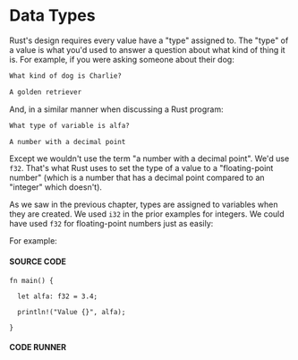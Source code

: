 # Data Types

Rust's design requires every value have a
"type" assigned to. The "type" of a value is what
you'd used to answer a question about what kind of
thing it is. For example, if you were asking someone
about their dog:

```txt
What kind of dog is Charlie?

A golden retriever
```

And, in a similar manner when discussing a Rust program:

```txt
What type of variable is alfa?

A number with a decimal point
```

Except we wouldn't use the term "a number with a
decimal point". We'd use `f32`. That's what Rust
uses to set the type of a value to a "floating-point
number" (which is a number that has a decimal point
compared to an "integer" which doesn't).

As we saw in the previous chapter, types are assigned
to variables when they are created. We used `i32`
in the prior examples for integers. We could have used
`f32` for floating-point numbers just as easily:

For example:

#### SOURCE CODE

```rust, noplayground, EXAMPLE1
fn main() {

  let alfa: f32 = 3.4;

  println!("Value {}", alfa);

}
```

#### CODE RUNNER

```rust, editable, CODE1

```
